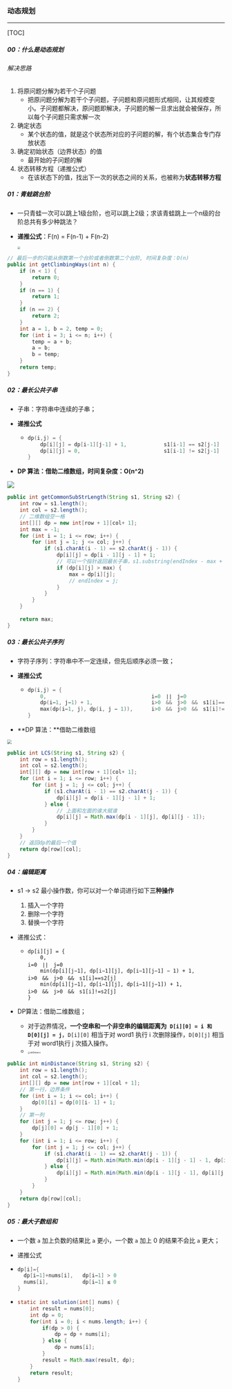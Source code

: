 ### 动态规划

------

[TOC]

##### 00：什么是动态规划

###### 解决思路

1. 将原问题分解为若干个子问题
   - 把原问题分解为若干个子问题，子问题和原问题形式相同，让其规模变小。子问题都解决，原问题即解决，子问题的解一旦求出就会被保存，所以每个子问题只需求解一次
2. 确定状态
   - 某个状态的值，就是这个状态所对应的子问题的解，有个状态集合专门存放状态
3. 确定初始状态（边界状态）的值
   - 最开始的子问题的解
4. 状态转移方程（递推公式）
   - 在该状态下的值，找出下一次的状态之间的关系，也被称为**状态转移方程**

##### 01：青蛙跳台阶

- 一只青蛙一次可以跳上1级台阶，也可以跳上2级；求该青蛙跳上一个n级的台阶总共有多少种跳法？

- **递推公式**：F(n) = F(n-1) + F(n-2)

  <img src="https://github.com/likang315/Algorithms-and-Data-Structures/blob/master/09：杂七杂八/photos/frog-jump.png?raw=true" style="zoom:40%;" />

```java
// 最后一步的只能从倒数第一个台阶或者倒数第二个台阶, 时间复杂度：O(n)
public int getClimbingWays(int n) {
    if (n < 1) {
        return 0;
    }
    if (n == 1) {
        return 1;
    }
    if (n == 2) {
        return 2;
    }
    int a = 1, b = 2, temp = 0;
    for (int i = 3; i <= n; i++) {
        temp = a + b;
        a = b;
        b = temp;
    }
    return temp;
}
```

##### 02：最长公共子串

- 子串：字符串中连续的子串；

- **递推公式**

  - ```c
    dp(i,j) = {
    	dp[i][j] = dp[i-1][j-1] + 1,			s1[i-1] == s2[j-1]			
    	dp[i][j] = 0,  							s1[i-1] != s2[j-1]
    }
    ```

- **DP 算法：借助二维数组，时间复杂度：O(n^2)**

![](https://github.com/likang315/Algorithms-and-Data-Structures/blob/master/09：杂七杂八/photos/longest-common-substring.png?raw=true)

```java
public int getCommonSubStrLength(String s1, String s2) {
  	int row = s1.length();
    int col = s2.length();
	// 二维数组空一格
    int[][] dp = new int[row + 1][col+ 1];
  	int max = -1;
  	for (int i = 1; i <= row; i++) {
        for (int j = 1; j <= col; j++) {
            if (s1.charAt(i - 1) == s2.charAt(j - 1)) {
                dp[i][j] = dp[i - 1][j - 1] + 1;
                // 可以一个指针返回最长子串，s1.substring(endIndex - max + 1, endIndex + 1);
                if (dp[i][j] > max) {
                    max = dp[i][j];
                    // endIndex = j;
                }
            }
    	}
  	}
    
  	return max;
}
```

##### 03：最长公共子序列

- 字符子序列：字符串中不一定连续，但先后顺序必须一致；

- **递推公式**

  - ```c
    dp(i,j) = {
    	0, 									i=0　∣∣　j=0
      	dp(i−1, j−1) + 1,					i>0　&&　j>0　&&　s1[i]==s2[j]
    	max(dp(i−1, j), dp(i, j − 1)),		i>0　&&　j>0　&&　s1[i]!=s2[j]
    }
    ```

- **DP 算法：**借助二维数组

<img src="https://github.com/likang315/Algorithms-and-Data-Structures/blob/master/09：杂七杂八/photos/LCS.png?raw=true" style="zoom:60%;" />

```java
public int LCS(String s1, String s2) {
  	int row = s1.length();
    int col = s2.length();
    int[][] dp = new int[row + 1][col+ 1];
    for (int i = 1; i <= row; i++) {
        for (int j = 1; j <= col; j++) {
            if (s1.charAt(i - 1) == s2.charAt(j - 1)) {
                dp[i][j] = dp[i - 1][j - 1] + 1;
            } else {
                // 上面和左面的谁大赋谁
                dp[i][j] = Math.max(dp[i - 1][j], dp[i][j - 1]);
            }
        }
    }
    // 返回dp的最后一个值 
    return dp[row][col];
}
```

##### 04：编辑距离

- s1 -> s2 最小操作数，你可以对一个单词进行如下**三种操作**

  1. 插入一个字符
  2. 删除一个字符
  3. 替换一个字符

- 递推公式：

  - ```shell
    dp[i][j] = {
    	0, 														 i=0　∣∣　j=0
      	min(dp[i][j−1], dp[i−1][j],	dp[i−1][j−1] − 1) + 1,		 i>0　&&　j>0　&&　s1[i]==s2[j]
    	min(dp[i][j−1], dp[i−1][j], dp[i−1][j−1]) + 1,		     i>0　&&　j>0　&&　s1[i]!=s2[j]
    }
    ```

- DP算法：借助二维数组；

  - 对于边界情况，**一个空串和一个非空串的编辑距离为` D[i][0] = i 和 D[0][j] = j`**，`D[i][0]` 相当于对 word1 执行 i 次删除操作，`D[0][j]` 相当于对 word1执行 j 次插入操作。
  - <img src="/Users/likang/Code/Git/Algorithms-and-Data-Structures/09：杂七杂八/photos/editDistance.png" alt="editDistance" style="zoom:30%;" />


```java
public int minDistance(String s1, String s2) {
    int row = s1.length();
    int col = s2.length();
    int[][] dp = new int[row + 1][col + 1];
    // 第一行，边界条件
    for (int i = 1; i <= col; i++) {
        dp[0][i] = dp[0][i- 1] + 1;
    }
    // 第一列
    for (int j = 1; j <= row; j++) {
        dp[j][0] = dp[j - 1][0] + 1;
    }
    for (int i = 1; i <= row; i++) {
        for (int j = 1; j <= col; j++) {
            if (s1.charAt(i - 1) == s2.charAt(j - 1)) {
                dp[i][j] = Math.min(Math.min(dp[i - 1][j - 1] - 1, dp[i][j - 1]), dp[i - 1][j]) + 1;
            } else {
                dp[i][j] = Math.min(Math.min(dp[i - 1][j - 1], dp[i][j - 1]), dp[i - 1][j]) + 1;
            }
        }
    }
    return dp[row][col];
}
```

##### 05：最大子数组和

- 一个数 `a` 加上负数的结果比 `a` 更小，一个数 `a` 加上 0 的结果不会比 `a` 更大；

- 递推公式

- ```java
  dp[i]={ 
  	dp[i−1]+nums[i],   dp[i−1] > 0
  	nums[i],		   dp[i−1] ≤ 0
  }
  ```

- ```java
  static int solution(int[] nums) {
      int result = nums[0];
      int dp = 0;
      for(int i = 0; i < nums.length; i++) {
          if(dp > 0) {
              dp = dp + nums[i];
          } else {
              dp = nums[i];
          }
          result = Math.max(result, dp);
      }
      return result;
  }
  ```

  







